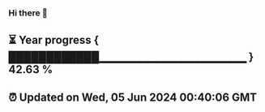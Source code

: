 ### Hi there 👋
⏳ Year progress { ████████████▁▁▁▁▁▁▁▁▁▁▁▁▁▁▁▁▁▁ } 42.63 %
---
⏰ Updated on Wed, 05 Jun 2024 00:40:06 GMT
---

